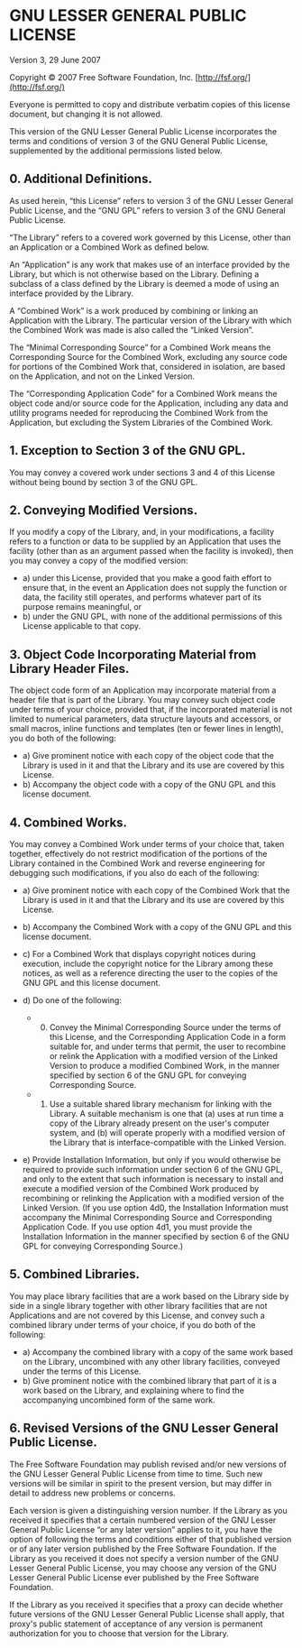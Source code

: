 # GNU LESSER GENERAL PUBLIC LICENSE #

Version 3, 29 June 2007

Copyright &copy; 2007 Free Software Foundation, Inc. [http://fsf.org/](http://fsf.org/)

Everyone is permitted to copy and distribute verbatim copies of this
license document, but changing it is not allowed.

This version of the GNU Lesser General Public License incorporates the
terms and conditions of version 3 of the GNU General Public License,
supplemented by the additional permissions listed below.

## 0. Additional Definitions.

As used herein, &ldquo;this License&rdquo; refers to version 3 of the GNU Lesser
General Public License, and the &ldquo;GNU GPL&rdquo; refers to version 3 of the GNU
General Public License.

&ldquo;The Library&rdquo; refers to a covered work governed by this License, other
than an Application or a Combined Work as defined below.

An &ldquo;Application&rdquo; is any work that makes use of an interface provided by
the Library, but which is not otherwise based on the Library. Defining a
subclass of a class defined by the Library is deemed a mode of using an
interface provided by the Library.

A &ldquo;Combined Work&rdquo; is a work produced by combining or linking an
Application with the Library. The particular version of the Library with
which the Combined Work was made is also called the &ldquo;Linked Version&rdquo;.

The &ldquo;Minimal Corresponding Source&rdquo; for a Combined Work means the
Corresponding Source for the Combined Work, excluding any source code
for portions of the Combined Work that, considered in isolation, are
based on the Application, and not on the Linked Version.

The &ldquo;Corresponding Application Code&rdquo; for a Combined Work means the
object code and/or source code for the Application, including any data
and utility programs needed for reproducing the Combined Work from the
Application, but excluding the System Libraries of the Combined Work.

## 1. Exception to Section 3 of the GNU GPL.

You may convey a covered work under sections 3 and 4 of this License
without being bound by section 3 of the GNU GPL.

## 2. Conveying Modified Versions.

If you modify a copy of the Library, and, in your modifications, a
facility refers to a function or data to be supplied by an Application
that uses the facility (other than as an argument passed when the
facility is invoked), then you may convey a copy of the modified
version:

  * a) under this License, provided that you make a good faith effort to
    ensure that, in the event an Application does not supply the
    function or data, the facility still operates, and performs whatever
    part of its purpose remains meaningful, or
  * b) under the GNU GPL, with none of the additional permissions of
    this License applicable to that copy.

## 3. Object Code Incorporating Material from Library Header Files.

The object code form of an Application may incorporate material from a
header file that is part of the Library. You may convey such object code
under terms of your choice, provided that, if the incorporated material
is not limited to numerical parameters, data structure layouts and
accessors, or small macros, inline functions and templates (ten or fewer
lines in length), you do both of the following:

  * a) Give prominent notice with each copy of the object code that the
    Library is used in it and that the Library and its use are covered
    by this License.
  * b) Accompany the object code with a copy of the GNU GPL and this
    license document.

## 4. Combined Works.

You may convey a Combined Work under terms of your choice that, taken
together, effectively do not restrict modification of the portions of
the Library contained in the Combined Work and reverse engineering for
debugging such modifications, if you also do each of the following:

  * a) Give prominent notice with each copy of the Combined Work that
    the Library is used in it and that the Library and its use are
    covered by this License.
  * b) Accompany the Combined Work with a copy of the GNU GPL and this
    license document.
  * c) For a Combined Work that displays copyright notices during
    execution, include the copyright notice for the Library among these
    notices, as well as a reference directing the user to the copies of
    the GNU GPL and this license document.
  *  d) Do one of the following:
     *   0) Convey the Minimal Corresponding Source under the terms of
        this License, and the Corresponding Application Code in a form
        suitable for, and under terms that permit, the user to recombine
        or relink the Application with a modified version of the Linked
        Version to produce a modified Combined Work, in the manner
        specified by section 6 of the GNU GPL for conveying
        Corresponding Source.
     *   1) Use a suitable shared library mechanism for linking with the
        Library. A suitable mechanism is one that (a) uses at run time a
        copy of the Library already present on the user's computer
        system, and (b) will operate properly with a modified version of
        the Library that is interface-compatible with the Linked
        Version.

  * e) Provide Installation Information, but only if you would otherwise
    be required to provide such information under section 6 of the GNU
    GPL, and only to the extent that such information is necessary to
    install and execute a modified version of the Combined Work produced
    by recombining or relinking the Application with a modified version
    of the Linked Version. (If you use option 4d0, the Installation
    Information must accompany the Minimal Corresponding Source and
    Corresponding Application Code. If you use option 4d1, you must
    provide the Installation Information in the manner specified by
    section 6 of the GNU GPL for conveying Corresponding Source.)

## 5. Combined Libraries.

You may place library facilities that are a work based on the Library
side by side in a single library together with other library facilities
that are not Applications and are not covered by this License, and
convey such a combined library under terms of your choice, if you do
both of the following:

  * a) Accompany the combined library with a copy of the same work based
    on the Library, uncombined with any other library facilities,
    conveyed under the terms of this License.
  * b) Give prominent notice with the combined library that part of it
    is a work based on the Library, and explaining where to find the
    accompanying uncombined form of the same work.

## 6. Revised Versions of the GNU Lesser General Public License.

The Free Software Foundation may publish revised and/or new versions of
the GNU Lesser General Public License from time to time. Such new
versions will be similar in spirit to the present version, but may
differ in detail to address new problems or concerns.

Each version is given a distinguishing version number. If the Library as
you received it specifies that a certain numbered version of the GNU
Lesser General Public License &ldquo;or any later version&rdquo; applies to it, you
have the option of following the terms and conditions either of that
published version or of any later version published by the Free Software
Foundation. If the Library as you received it does not specify a version
number of the GNU Lesser General Public License, you may choose any
version of the GNU Lesser General Public License ever published by the
Free Software Foundation.

If the Library as you received it specifies that a proxy can decide
whether future versions of the GNU Lesser General Public License shall
apply, that proxy's public statement of acceptance of any version is
permanent authorization for you to choose that version for the Library.
